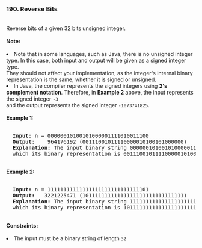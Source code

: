 <h3>190. Reverse Bits</h3>
<br>
Reverse bits of a given 32 bits unsigned integer.<br>
<br>
<strong>Note:</strong><br>
<br>
<li>Note that in some languages, such as Java, there is no unsigned integer type. In this case, both input and output will be given as a signed integer type.<br>
They should not affect your implementation, as the integer's internal binary representation is the same, whether it is signed or unsigned.<br></li>
<li>In Java, the compiler represents the signed integers using <strong>2's complement notation</strong>. Therefore, in <strong>Example 2</strong> above, the input represents the signed integer <code>-3</code> <br>
and the output represents the signed integer <code>-1073741825</code>.<br></li>
<br>
<b>Example 1:</b><br>
<br>
<pre>
  <strong>Input:</strong> n = 00000010100101000001111010011100
  <strong>Output:</strong>    964176192 (00111001011110000010100101000000)
  <strong>Explanation:</strong> The input binary string 00000010100101000001111010011100 represents the unsigned integer 43261596, so return 964176192 
  which its binary representation is 00111001011110000010100101000000.
</pre>
<br>
<b>Example 2:</b><br>
<br>
<pre>
  <strong>Input:</strong> n = 11111111111111111111111111111101
  <strong>Output:</strong>   3221225471 (10111111111111111111111111111111)
  <strong>Explanation:</strong> The input binary string 11111111111111111111111111111101 represents the unsigned integer 4294967293, so return 3221225471 
  which its binary representation is 10111111111111111111111111111111.
</pre>
<br>
<b>Constraints:</b><br>
<br>
<li>The input must be a binary string of length <code>32</code></li>
